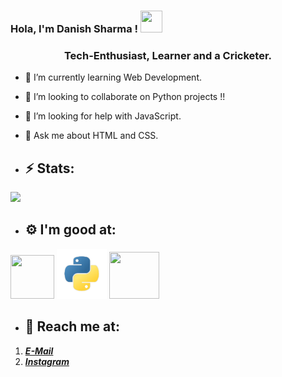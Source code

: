 ### Hola, I'm Danish Sharma !  <img src="https://camo.githubusercontent.com/35d3d11359a49bf12aebb834cc13fd81b95eff4e/68747470733a2f2f6d656469612e67697068792e636f6d2f6d656469612f6876524a434c467a6361737252346961377a2f67697068792e676966" height="35px" width="35px">

 ### <div align=center>  Tech-Enthusiast, Learner and a Cricketer.

- 🌱 I’m currently learning Web Development.
- 👯 I’m looking to collaborate on Python projects !!
- 🤔 I’m looking for help with JavaScript.
- 💬 Ask me about HTML and CSS.


- ## :zap: Stats:
<img src="https://github-readme-stats.vercel.app/api?username=Danish1004&&show_icons=true&title_color=ffffff&icon_color=bb2acf&text_color=daf7dc&bg_color=191919">

- ## :gear: I'm good at:
 <img src="https://cdn.iconscout.com/icon/free/png-512/c-programming-569564.png" height="70px" width="70px"> <img src="https://raw.githubusercontent.com/github/explore/80688e429a7d4ef2fca1e82350fe8e3517d3494d/topics/python/python.png" height="80px" width="80px"> 
<img src="https://www.w3.org/html/logo/downloads/HTML5_Logo_512.png" height="75px" width="80px"> 

- ## :rocket: Reach me at:
1. [__*E-Mail*__](mailto:danishsharma13255@gmail.com)
2. [__*Instagram*__](https://www.instagram.com/Danish_1004/)
